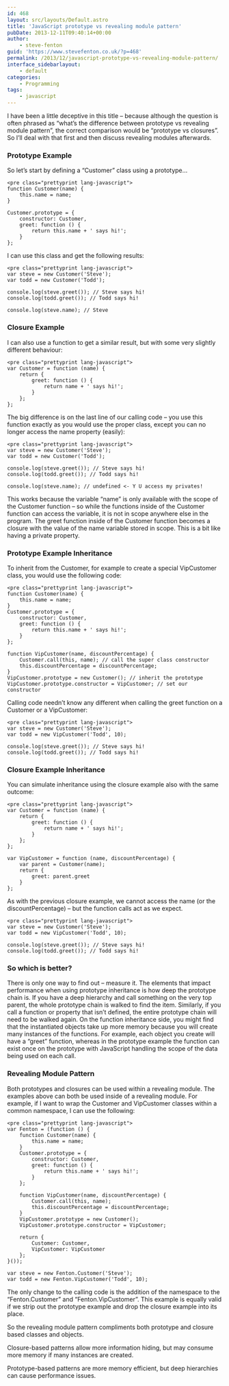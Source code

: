 ```yaml
---
id: 468
layout: src/layouts/Default.astro
title: 'JavaScript prototype vs revealing module pattern'
pubDate: 2013-12-11T09:40:14+00:00
author:
    - steve-fenton
guid: 'https://www.stevefenton.co.uk/?p=468'
permalink: /2013/12/javascript-prototype-vs-revealing-module-pattern/
interface_sidebarlayout:
    - default
categories:
    - Programming
tags:
    - javascript
---
```


I have been a little deceptive in this title – because although the question is often phrased as “what’s the difference between prototype vs revealing module pattern”, the correct comparison would be “prototype vs closures”. So I’ll deal with that first and then discuss revealing modules afterwards.

### Prototype Example

So let’s start by defining a “Customer” class using a prototype…

```
<pre class="prettyprint lang-javascript">
function Customer(name) {
    this.name = name;
}

Customer.prototype = {
    constructor: Customer,
    greet: function () {
        return this.name + ' says hi!';
    }
};
```

I can use this class and get the following results:

```
<pre class="prettyprint lang-javascript">
var steve = new Customer('Steve');
var todd = new Customer('Todd');

console.log(steve.greet()); // Steve says hi!
console.log(todd.greet()); // Todd says hi!

console.log(steve.name); // Steve
```

### Closure Example

I can also use a function to get a similar result, but with some very slightly different behaviour:

```
<pre class="prettyprint lang-javascript">
var Customer = function (name) {
    return {
        greet: function () {
            return name + ' says hi!';
        }
    };
};
```

The big difference is on the last line of our calling code – you use this function exactly as you would use the proper class, except you can no longer access the name property (easily):

```
<pre class="prettyprint lang-javascript">
var steve = new Customer('Steve');
var todd = new Customer('Todd');

console.log(steve.greet()); // Steve says hi!
console.log(todd.greet()); // Todd says hi!

console.log(steve.name); // undefined <- Y U access my privates!
```

This works because the variable “name” is only available with the scope of the Customer function – so while the functions inside of the Customer function can access the variable, it is not in scope anywhere else in the program. The greet function inside of the Customer function becomes a closure with the value of the name variable stored in scope. This is a bit like having a private property.

### Prototype Example Inheritance

To inherit from the Customer, for example to create a special VipCustomer class, you would use the following code:

```
<pre class="prettyprint lang-javascript">
function Customer(name) {
    this.name = name;
}
Customer.prototype = {
    constructor: Customer,
    greet: function () {
        return this.name + ' says hi!';
    }
};

function VipCustomer(name, discountPercentage) {
    Customer.call(this, name); // call the super class constructor
    this.discountPercentage = discountPercentage;
}
VipCustomer.prototype = new Customer(); // inherit the prototype
VipCustomer.prototype.constructor = VipCustomer; // set our constructor
```

Calling code needn’t know any different when calling the greet function on a Customer or a VipCustomer:

```
<pre class="prettyprint lang-javascript">
var steve = new Customer('Steve');
var todd = new VipCustomer('Todd', 10);

console.log(steve.greet()); // Steve says hi!
console.log(todd.greet()); // Todd says hi!
```

### Closure Example Inheritance

You can simulate inheritance using the closure example also with the same outcome:

```
<pre class="prettyprint lang-javascript">
var Customer = function (name) {
    return {
        greet: function () {
            return name + ' says hi!';
        }
    };
};

var VipCustomer = function (name, discountPercentage) {
    var parent = Customer(name);
    return {
        greet: parent.greet
    }
};
```

As with the previous closure example, we cannot access the name (or the discountPercentage) – but the function calls act as we expect.

```
<pre class="prettyprint lang-javascript">
var steve = new Customer('Steve');
var todd = new VipCustomer('Todd', 10);

console.log(steve.greet()); // Steve says hi!
console.log(todd.greet()); // Todd says hi!
```

### So which is better?

There is only one way to find out – measure it. The elements that impact performance when using prototype inheritance is how deep the prototype chain is. If you have a deep hierarchy and call something on the very top parent, the whole prototype chain is walked to find the item. Similarly, if you call a function or property that isn’t defined, the entire prototype chain will need to be walked again. On the function inheritance side, you might find that the instantiated objects take up more memory because you will create many instances of the functions. For example, each object you create will have a “greet” function, whereas in the prototype example the function can exist once on the prototype with JavaScript handling the scope of the data being used on each call.

### Revealing Module Pattern

Both prototypes and closures can be used within a revealing module. The examples above can both be used inside of a revealing module. For example, if I want to wrap the Customer and VipCustomer classes within a common namespace, I can use the following:

```
<pre class="prettyprint lang-javascript">
var Fenton = (function () {
    function Customer(name) {
        this.name = name;
    }
    Customer.prototype = {
        constructor: Customer,
        greet: function () {
            return this.name + ' says hi!';
        }
    };

    function VipCustomer(name, discountPercentage) {
        Customer.call(this, name);
        this.discountPercentage = discountPercentage;
    }
    VipCustomer.prototype = new Customer();
    VipCustomer.prototype.constructor = VipCustomer;
   
    return {
        Customer: Customer,
        VipCustomer: VipCustomer
    };
}());

var steve = new Fenton.Customer('Steve');
var todd = new Fenton.VipCustomer('Todd', 10);
```

The only change to the calling code is the addition of the namespace to the “Fenton.Customer” and “Fenton.VipCustomer”. This example is equally valid if we strip out the prototype example and drop the closure example into its place.

So the revealing module pattern compliments both prototype and closure based classes and objects.

Closure-based patterns allow more information hiding, but may consume more memory if many instances are created.

Prototype-based patterns are more memory efficient, but deep hierarchies can cause performance issues.